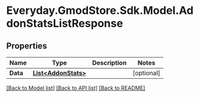 # Everyday.GmodStore.Sdk.Model.AddonStatsListResponse

## Properties

Name | Type | Description | Notes
------------ | ------------- | ------------- | -------------
**Data** | [**List&lt;AddonStats&gt;**](AddonStats.md) |  | [optional] 

[[Back to Model list]](../README.md#documentation-for-models) [[Back to API list]](../README.md#documentation-for-api-endpoints) [[Back to README]](../README.md)


